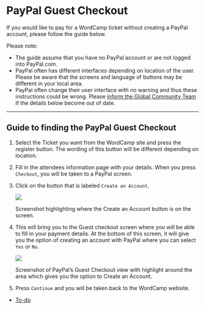 # PayPal Guest Checkout

If you would like to pay for a WordCamp ticket without creating a PayPal account, please follow the guide below.

Please note:

*   The guide assume that you have no PayPal account or are not logged into PayPal.com.
*   PayPal often has different interfaces depending on location of the user. Please be aware that the screens and language of buttons may be different in your local area.
*   PayPal often change their user interface with no warning and thus these instructions could be wrong. Please [inform the Global Community Team](https://make.wordpress.org/community/contact/) if the details below become out of date.

* * *

## Guide to finding the PayPal Guest Checkout

1.  Select the Ticket you want from the WordCamp site and press the register button. The wording of this button will be different depending on location.
2.  Fill in the attendees information page with your details. When you press `Checkout`, you will be taken to a PayPal screen.
3.  Click on the button that is labeled `Create an Account`.
    
    [![](https://make.wordpress.org/community/files/2018/01/paypal_create_an_account-300x250.png)](https://make.wordpress.org/community/files/2018/01/paypal_create_an_account.png)
    
    Screenshot highlighting where the Create an Account button is on the screen.
    
4.  This will bring you to the Guest checkout screen where you will be able to fill in your payment details. At the bottom of this screen, it will give you the option of creating an account with PayPal where you can select `Yes` or `No`.
    
    [![](https://make.wordpress.org/community/files/2018/01/PayPal_guest_checkout_screen-284x300.png)](https://make.wordpress.org/community/files/2018/01/PayPal_guest_checkout_screen.png)
    
    Screenshot of PayPal’s Guest Checkout view with highlight around the area which gives you the option to Create an Account.
    
5.  Press `Continue` and you will be taken back to the WordCamp website.

*   [To-do](# "To-do")